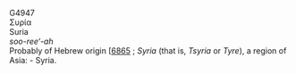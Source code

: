 <body>
  <p>G4947<br>  Συρία  <br> Suria  <br><i>soo-ree‘-ah </i><br>Probably of Hebrew origin [<a href="h6865.htm">6865</a> ; <i>Syria</i> (that is, <i>Tsyria</i> or <i>Tyre</i>), a region of Asia: - Syria.<br></p>
 </body>